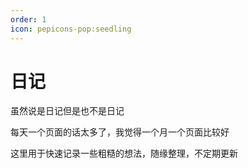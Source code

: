 ```yaml
---
order: 1
icon: pepicons-pop:seedling
---
```

# 日记

虽然说是日记但是也不是日记

每天一个页面的话太多了，我觉得一个月一个页面比较好

这里用于快速记录一些粗糙的想法，随缘整理，不定期更新

